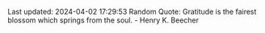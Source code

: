Last updated: 2024-04-02 17:29:53
Random Quote: Gratitude is the fairest blossom which springs from the soul. - Henry K. Beecher
